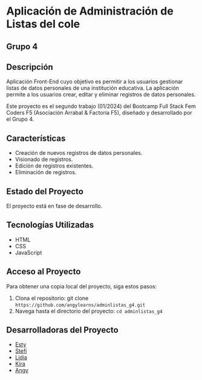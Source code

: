 # Aplicación de Administración de Listas del cole
## Grupo 4

## Descripción

Aplicación Front-End cuyo objetivo es permitir a los usuarios gestionar listas de datos personales de una institución educativa. La aplicación permite a los usuarios crear, editar y eliminar registros de datos personales.

Este proyecto es el segundo trabajo (01/2024) del Bootcamp Full Stack Fem Coders F5 (Asociación Arrabal & Factoría F5), diseñado y desarrollado por el Grupo 4.

## Características

- Creación de nuevos registros de datos personales.
- Visionado de registros.
- Edición de registros existentes.
- Eliminación de registros.

## Estado del Proyecto

El proyecto está en fase de desarrollo.

## Tecnologías Utilizadas

- HTML
- CSS
- JavaScript

## Acceso al Proyecto

Para obtener una copia local del proyecto, siga estos pasos:

1. Clona el repositorio: git clone `https://github.com/angylearns/adminlistas_g4.git`
2. Navega hasta el directorio del proyecto: `cd adminlistas_g4`

## Desarrolladoras del Proyecto

- [Esty](https://github.com/EstyGlez)
- [Stefi](https://github.com/Stefi-Luna)
- [Lidia](https://github.com/Lidia-PG)
- [Kira](https://github.com/Fdez99)
- [Angy](https://github.com/angylearns)

